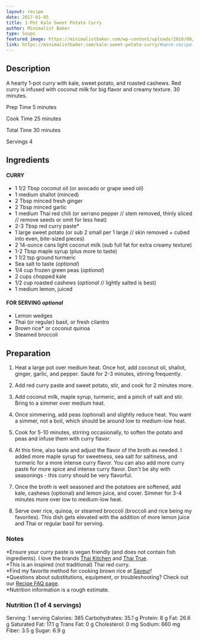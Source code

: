 ```yaml
---
layout: recipe
date: 2017-01-05
title: 1-Pot Kale Sweet Potato Curry
author: Minimalist Baker
type: Soups
featured_image: https://minimalistbaker.com/wp-content/uploads/2016/08/Sweet-Potato-Kale-Curry-SQUARE-340x340.jpg
link: https://minimalistbaker.com/kale-sweet-potato-curry/#wprm-recipe-container-35191
---
```

## Description
A hearty 1-pot curry with kale, sweet potato, and roasted cashews. Red curry is infused with coconut milk for big flavor and creamy texture. 30 minutes.

Prep Time 5 minutes

Cook Time 25 minutes

Total Time 30 minutes

Servings 4


## Ingredients

#### CURRY

*   1 1/2 Tbsp coconut oil (or avocado or grape seed oil)
*   1 medium shallot (minced)
*   2 Tbsp minced fresh ginger
*   2 Tbsp minced garlic
*   1 medium Thai red chili (or serrano pepper // stem removed, thinly sliced // remove seeds or omit for less heat)
*   2\-3 Tbsp red curry paste\*
*   1 large sweet potato (or sub 2 small per 1 large // skin removed + cubed into even, bite-sized pieces)
*   2 14-ounce cans light coconut milk (sub full fat for extra creamy texture)
*   1\-2 Tbsp maple syrup (plus more to taste)
*   1 1/2 tsp ground turmeric
*   Sea salt to taste (_optional_)
*   1/4 cup frozen green peas (_optional_)
*   2 cups chopped kale
*   1/2 cup roasted cashews (_optional_ // lightly salted is best)
*   1 medium lemon, juiced

#### FOR SERVING _optional_

*   Lemon wedges
*   Thai (or regular) basil, or fresh cilantro
*   Brown rice\* or coconut quinoa
*   Steamed broccoli

## Preparation

1.   Heat a large pot over medium heat. Once hot, add coconut oil, shallot, ginger, garlic, and pepper. Sauté for 2-3 minutes, stirring frequently.
    
1.   Add red curry paste and sweet potato, stir, and cook for 2 minutes more.
    
1.   Add coconut milk, maple syrup, turmeric, and a pinch of salt and stir. Bring to a simmer over medium heat.
    
1.   Once simmering, add peas (optional) and slightly reduce heat. You want a simmer, not a boil, which should be around low to medium-low heat.
    
1.   Cook for 5-10 minutes, stirring occasionally, to soften the potato and peas and infuse them with curry flavor.
    
1.   At this time, also taste and adjust the flavor of the broth as needed. I added more maple syrup for sweetness, sea salt for saltiness, and turmeric for a more intense curry flavor. You can also add more curry paste for more spice and intense curry flavor. Don't be shy with seasonings - this curry should be very flavorful.
    
1.   Once the broth is well seasoned and the potatoes are softened, add kale, cashews (optional) and lemon juice, and cover. Simmer for 3-4 minutes more over low to medium-low heat.
    
1.   Serve over rice, quinoa, or steamed broccoli (broccoli and rice being my favorites). This dish gets elevated with the addition of more lemon juice and Thai or regular basil for serving.
    

### Notes

\*Ensure your curry paste is vegan friendly (and does not contain fish ingredients). I love the brands [Thai Kitchen](https://www.amazon.com/dp/B007QR5EPQ/?tag=minimalistbaker-20) and [Thai True](https://www.amazon.com/dp/B007MX9UOA/?tag=minimalistbaker-20).  
\*This is an inspired (not traditional) Thai red curry.  
\*Find my favorite method for cooking brown rice at [Saveur](http://www.saveur.com/perfect-brown-rice-recipe)!  
\*Questions about substitutions, equipment, or troubleshooting? Check out our [Recipe FAQ page](https://minimalistbaker.com/recipe-faq/).  
\*Nutrition information is a rough estimate.

### Nutrition (1 of 4 servings)

Serving: 1 serving Calories: 385 Carbohydrates: 35.1 g Protein: 8 g Fat: 26.6 g Saturated Fat: 17.1 g Trans Fat: 0 g Cholesterol: 0 mg Sodium: 660 mg Fiber: 3.5 g Sugar: 6.9 g
